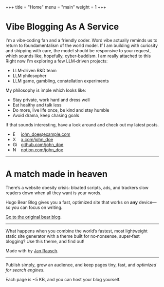 +++
title = "Home"
menu = "main"
weight = 1
+++

# Vibe Blogging As A Service

I'm a vibe‑coding fan and a friendly coder. Word vibe actually reminds us to return to foundamentalism of the world model. If I am building with curiosity and shipping with care, the model should be responsive to your request, which sounds like, hopefully, cyber-buddism. I am really attached to this
Right now I'm exploring a few LLM‑driven projects:

- LLM‑driven R&D team
- LLM philosopher
- LLM game, gambling, constellation experiments

My philosophy is imple which looks like:

- Stay private, work hard and dress well
- Eat healthy and talk less
- Do more, live life once, be kind and stay humble
- Avoid drama, keep chasing goals

If that sounds interesting, have a look around and check out my latest posts.

<ul>
<li><img src="/icons/at-sign.svg" alt="Email" width="17" height="17" style="vertical-align:text-bottom;margin-right:6px;" /> <a href="mailto:john_doe@example.com">john_doe@example.com</a></li>
<li><img src="/icons/x.svg" alt="X" width="17" height="17" style="vertical-align:text-bottom;margin-right:6px;" /> <a href="https://x.com/john_doe">x.com/john_doe</a></li>
<li><img src="/icons/github.svg" alt="GitHub" width="17" height="17" style="vertical-align:text-bottom;margin-right:6px;" /> <a href="https://github.com/john_doe">github.com/john_doe</a></li>
<li><img src="/icons/notion.svg" alt="Notion" width="17" height="17" style="vertical-align:text-bottom;margin-right:6px;" /> <a href="https://notion.com/john_doe">notion.com/john_doe</a></li>
</ul>

---

# A match made in heaven

There’s a website obesity crisis: bloated scripts, ads, and trackers slow readers down when all they want is your words.

Hugo Bear Blog gives you a fast, optimized site that works on **any** device—so you can focus on writing.

[Go to the original bear blog](https://bearblog.dev/).

---

What happens when you combine the world’s fastest, most lightweight static site generator with a theme built for no‑nonsense, super‑fast blogging? Use this theme, and find out!

Made with by [Jan Raasch](https://www.janraasch.com).

---

Publish simply, grow an audience, and keep pages tiny, fast, and _optimized for search engines_.

Each page is ~5 KB, and you can host your blog yourself.
